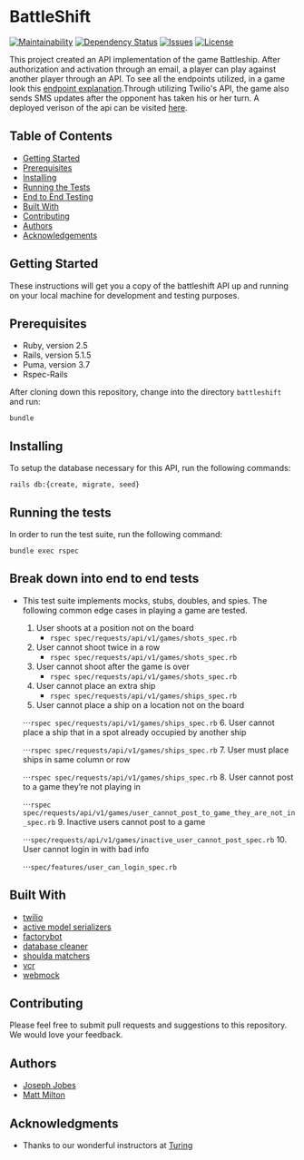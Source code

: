 # BattleShift
[![Maintainability](https://api.codeclimate.com/v1/badges/5c7d6df27102140dc5a3/maintainability)](https://codeclimate.com/github/mgmilton/battleshift/maintainability)
[![Dependency Status](https://beta.gemnasium.com/badges/github.com/mgmilton/battleshift.svg)](https://beta.gemnasium.com/projects/github.com/mgmilton/battleshift)
[![Issues](https://img.shields.io/github/issues/mgmilton/battleshift.svg?style=flat-square)](https://github.com/mgmilton/battleshift/issues)
[![License](https://img.shields.io/badge/license-MIT-brightgreen.svg?style=flat-square)](http://opensource.org/licenses/MIT)

This project created an API implementation of the game Battleship. After authorization and activation through an email, a player can play against another player through an API. To see all the endpoints utilized, in a game look this [endpoint explanation](https://github.com/mgmilton/battleshift/blob/master/endpoint_explanations.md).Through utilizing Twilio's API, the game also sends SMS updates after the opponent has taken his or her turn. A deployed verison of the api can be visited [here](https://battleshift.herokuapp.com/).

## Table of Contents
- [Getting Started](#getting-started)
- [Prerequisites](#prequisites)
- [Installing](#installing)
- [Running the Tests](#running-the-tests)
- [End to End Testing](#break-down-into-end-to-end-tests)
- [Built With](#built-with)
- [Contributing](#contributing)
- [Authors](#authors)
- [Acknowledgements](#acknowledgments)

## Getting Started

These instructions will get you a copy of the battleshift API up and running on your local machine for development and testing purposes.

## Prerequisites


* Ruby, version 2.5
* Rails, version 5.1.5
* Puma, version 3.7
* Rspec-Rails

After cloning down this repository, change into the directory ```battleshift``` and run:

```
bundle
```

## Installing

To setup the database necessary for this API, run the following commands:

```
rails db:{create, migrate, seed}
```



## Running the tests

In order to run the test suite, run the following command:
```
bundle exec rspec
```

## Break down into end to end tests

* This test suite implements mocks, stubs, doubles, and spies. The following common edge cases in playing a game are tested.
  1. User shoots at a position not on the board
      * ```rspec spec/requests/api/v1/games/shots_spec.rb```
  2. User cannot shoot twice in a row
      * ```rspec spec/requests/api/v1/games/shots_spec.rb```
  3. User cannot shoot after the game is over
      * ```rspec spec/requests/api/v1/games/shots_spec.rb```
  4. User cannot place an extra ship
      * ```rspec spec/requests/api/v1/games/ships_spec.rb```
  5. User cannot place a ship on a location not on the board

  ⋅⋅⋅```rspec spec/requests/api/v1/games/ships_spec.rb```
  6. User cannot place a ship that in a spot already occupied by another ship

  ⋅⋅⋅```rspec spec/requests/api/v1/games/ships_spec.rb```
  7. User must place ships in same column or row

  ⋅⋅⋅```rspec spec/requests/api/v1/games/ships_spec.rb```
  8. User cannot post to a game they’re not playing in

  ⋅⋅⋅```rspec spec/requests/api/v1/games/user_cannot_post_to_game_they_are_not_in_spec.rb```
  9. Inactive users cannot post to a game

  ⋅⋅⋅```spec/requests/api/v1/games/inactive_user_cannot_post_spec.rb```
  10. User cannot login in with bad info

  ⋅⋅⋅```spec/features/user_can_login_spec.rb```

## Built With
* [twilio](https://github.com/twilio/twilio-ruby)
* [active model serializers](https://github.com/rails-api/active_model_serializers)
* [factorybot](https://github.com/thoughtbot/factory_bot)
* [database cleaner](https://github.com/DatabaseCleaner/database_cleaner)
* [shoulda matchers](https://github.com/thoughtbot/shoulda-matchers)
* [vcr](https://github.com/vcr/vcr)
* [webmock](https://github.com/bblimke/webmock)


## Contributing

Please feel free to submit pull requests and suggestions to this repository. We would love your feedback.

## Authors

* [Joseph Jobes](https://github.com/AtmaVichara)
* [Matt Milton](https://github.com/mgmilton)


## Acknowledgments

* Thanks to our wonderful instructors at [Turing](https://github.com/turingschool)
